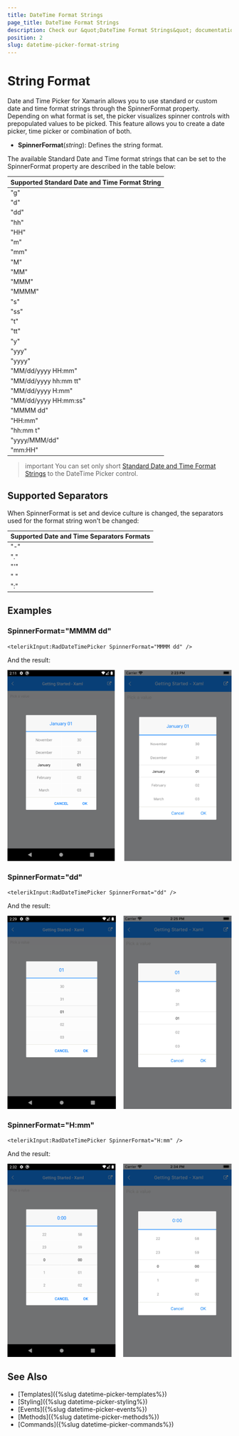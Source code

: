 ```yaml
---
title: DateTime Format Strings
page_title: DateTime Format Strings
description: Check our &quot;DateTime Format Strings&quot; documentation article for Telerik DateTimePicker for Xamarin control.
position: 2
slug: datetime-picker-format-string
---
```


# String Format

Date and Time Picker for Xamarin allows you to use standard or custom date and time format strings through the SpinnerFormat property. Depending on what format is set, the picker visualizes spinner controls with prepopulated values to be picked. This feature allows you to create a date picker, time picker or combination of both.

* **SpinnerFormat**(*string*): Defines the string format.

The available Standard Date and Time format strings that can be set to the SpinnerFormat property are described in the table below:

| Supported Standard Date and Time Format String |
| -------- |
| "g" |
| "d" |
| "dd" |
| "hh" |
| "HH" |
| "m" |
| "mm" |
| "M" |
| "MM" |
| "MMM" |
| "MMMM" |
| "s" |
| "ss" |
| "t" |
| "tt" |
| "y" |
| "yyy" |
| "yyyy" |
| "MM/dd/yyyy HH:mm" |
| "MM/dd/yyyy hh:mm tt" |
| "MM/dd/yyyy H:mm" |
| "MM/dd/yyyy HH:mm:ss" |
| "MMMM dd" |
| "HH:mm" |
| "hh:mm t" |
| "yyyy/MMM/dd" |
| "mm:HH" |

>important You can set only short [Standard Date and Time Format Strings](https://docs.microsoft.com/en-us/dotnet/standard/base-types/standard-date-and-time-format-strings) to the DateTime Picker control.

## Supported Separators

When SpinnerFormat is set and device culture is changed, the separators used for the format string won't be changed:

| Supported Date and Time Separators Formats |
| -------- |
| "-" |
| "." |
| "'" |
| " " |
| ":" |

## Examples

### SpinnerFormat="MMMM dd"

```XAML
<telerikInput:RadDateTimePicker SpinnerFormat="MMMM dd" />
```

And the result:

![](images/datetimepicker-string-format-mmmm-dd.png)

### SpinnerFormat="dd"

```XAML
<telerikInput:RadDateTimePicker SpinnerFormat="dd" />
```

And the result:

![](images/datetimepicker-string-format-dd.png)

### SpinnerFormat="H:mm"

```XAML
<telerikInput:RadDateTimePicker SpinnerFormat="H:mm" />
```

And the result:

![](images/datetimepicker-string-format-H-mm.png)

## See Also

- [Templates]({%slug datetime-picker-templates%})
- [Styling]({%slug datetime-picker-styling%})
- [Events]({%slug datetime-picker-events%})
- [Methods]({%slug datetime-picker-methods%})
- [Commands]({%slug datetime-picker-commands%})
